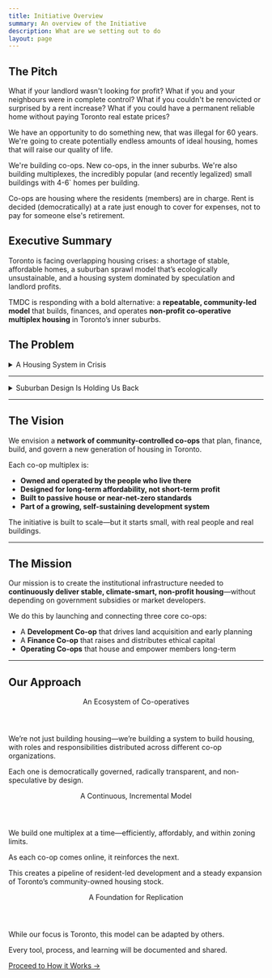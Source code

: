 ```yaml
---
title: Initiative Overview
summary: An overview of the Initiative
description: What are we setting out to do
layout: page
---
```


## The Pitch

What if your landlord wasn't looking for profit? What if you and your neighbours were in complete control? What if you couldn't be renovicted or surprised by a rent increase? What if you could have a permanent reliable home without paying Toronto real estate prices?

We have an opportunity to do something new, that was illegal for 60 years. We're going to create potentially endless amounts of ideal housing, homes that will raise our quality of life.

We're building co-ops. New co-ops, in the inner suburbs. We're also building multiplexes, the incredibly popular (and recently legalized) small buildings with 4-6` homes per building.

Co-ops are housing where the residents (members) are in charge. Rent is decided (democratically) at a rate just enough to cover for expenses, not to pay for someone else's retirement.

## Executive Summary

Toronto is facing overlapping housing crises: a shortage of stable, affordable homes, a suburban sprawl model that’s ecologically unsustainable, and a housing system dominated by speculation and landlord profits.

TMDC is responding with a bold alternative: a **repeatable, community-led model** that builds, finances, and operates **non-profit co-operative multiplex housing** in Toronto’s inner suburbs.

## The Problem

<details name="issue">
  <summary>A Housing System in Crisis</summary>
  <ul>
    <li>Toronto’s housing is increasingly unaffordable and unstable, especially for families.</li>
    <li>Traditional co-ops, once supported by government, have seen funding disappear under austerity and privatization.</li>
    <li>The market builds primarily for investors—not for people who need homes.</li>
  </ul>
</details>
<hr>
<details name="issue">
  <summary>Suburban Design Is Holding Us Back</summary>
  <ul>
    <li>Car-dependent suburbs are expensive to maintain, isolating to live in, and deeply carbon-intensive.</li>
    <li>We need more housing close to jobs, services, and transit—but built in ways that strengthen community, not just increase density.</li>
  </ul>
</details>

<!-- Address housing scarcity
Provide accomodation outside private for profit institutions
Repair the damage that suburbs do to the city -->

---

## The Vision

We envision a **network of community-controlled co-ops** that plan, finance, build, and govern a new generation of housing in Toronto.

Each co-op multiplex is:

- **Owned and operated by the people who live there**
- **Designed for long-term affordability, not short-term profit**
- **Built to passive house or near-net-zero standards**
- **Part of a growing, self-sustaining development system**

The initiative is built to scale—but it starts small, with real people and real buildings.

---

## The Mission

Our mission is to create the institutional infrastructure needed to **continuously deliver stable, climate-smart, non-profit housing**—without depending on government subsidies or market developers.

We do this by launching and connecting three core co-ops:

- A **Development Co-op** that drives land acquisition and early planning
- A **Finance Co-op** that raises and distributes ethical capital
- **Operating Co-ops** that house and empower members long-term

---

## Our Approach

<div class="grid">
  <article>
    <header>An Ecosystem of Co-operatives</header>
    <p>We’re not just building housing—we’re building a system to build housing, with roles and responsibilities distributed across different co-op organizations. </p>
    <p>Each one is democratically governed, radically transparent, and non-speculative by design.</p>
  </article>
  <article>
    <header>A Continuous, Incremental Model</header>
    <p>We build one multiplex at a time—efficiently, affordably, and within zoning limits.</p>
    <p>As each co-op comes online, it reinforces the next.</p>
    <p>This creates a pipeline of resident-led development and a steady expansion of Toronto’s community-owned housing stock.</p>
  </article>
  <article>
    <header>A Foundation for Replication</header>
    <p>While our focus is Toronto, this model can be adapted by others.</p>
    <p>Every tool, process, and learning will be documented and shared.</p>
  </article>
</div>

<footer>
<div role="group">
  <a class="secondary" role="button" href="{{'/initiative/how-it-works' | relative_url }}">Proceed to How it Works →</a>
</div>
</footer>
